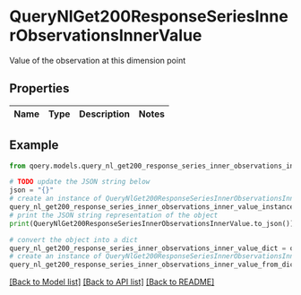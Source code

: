 # QueryNlGet200ResponseSeriesInnerObservationsInnerValue

Value of the observation at this dimension point

## Properties

Name | Type | Description | Notes
------------ | ------------- | ------------- | -------------

## Example

```python
from qoery.models.query_nl_get200_response_series_inner_observations_inner_value import QueryNlGet200ResponseSeriesInnerObservationsInnerValue

# TODO update the JSON string below
json = "{}"
# create an instance of QueryNlGet200ResponseSeriesInnerObservationsInnerValue from a JSON string
query_nl_get200_response_series_inner_observations_inner_value_instance = QueryNlGet200ResponseSeriesInnerObservationsInnerValue.from_json(json)
# print the JSON string representation of the object
print(QueryNlGet200ResponseSeriesInnerObservationsInnerValue.to_json())

# convert the object into a dict
query_nl_get200_response_series_inner_observations_inner_value_dict = query_nl_get200_response_series_inner_observations_inner_value_instance.to_dict()
# create an instance of QueryNlGet200ResponseSeriesInnerObservationsInnerValue from a dict
query_nl_get200_response_series_inner_observations_inner_value_from_dict = QueryNlGet200ResponseSeriesInnerObservationsInnerValue.from_dict(query_nl_get200_response_series_inner_observations_inner_value_dict)
```
[[Back to Model list]](../README.md#documentation-for-models) [[Back to API list]](../README.md#documentation-for-api-endpoints) [[Back to README]](../README.md)


